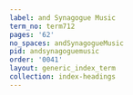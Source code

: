 ```yaml
---
label: and Synagogue Music
term_no: term712
pages: '62'
no_spaces: andSynagogueMusic
pid: andsynagoguemusic
order: '0041'
layout: generic_index_term
collection: index-headings
---
```

